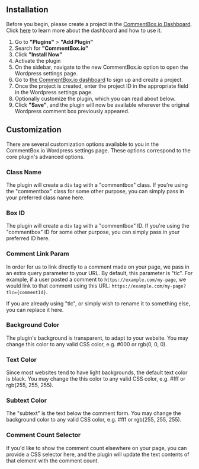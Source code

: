 ## Installation

Before you begin, please create a project in the [CommentBox.io Dashboard](https://dashboard.commentbox.io). Click [here](https://commentbox.io/docs/dashboard) to learn more about the dashboard and how to use it.

1. Go to **"Plugins"** > **"Add Plugin"**
2. Search for **"CommentBox.io"**
3. Click **"Install Now"**
4. Activate the plugin
5. On the sidebar, navigate to the new CommentBox.io option to open the Wordpress settings page.
6. Go to [the CommentBox.io dashboard](https://dashboard.commentbox.io/) to sign up and create a project.
7. Once the project is created, enter the project ID in the appropriate field in the Wordpress settings page.
8. Optionally customize the plugin, which you can read about below.
9. Click **"Save"**, and the plugin will now be available wherever the original Wordpress comment box previously appeared.

## Customization

There are several customization options available to you in the CommentBox.io Wordpress settings page. These options correspond to the core plugin's advanced options.

### Class Name

The plugin will create a `div` tag with a "commentbox" class. If you're using the "commentbox" class for some other purpose, you can simply pass in your preferred class name here.

### Box ID

The plugin will create a `div` tag with a "commentbox" ID. If you're using the "commentbox" ID for some other purpose, you can simply pass in your preferred ID here.

### Comment Link Param

In order for us to link directly to a comment made on your page, we pass in an extra query parameter to your URL. By default, this parameter is "tlc". For example, if a user posted a comment to `https://example.com/my-page`, we would link to that comment using this URL: `https://example.com/my-page?tlc={commentId}`.

If you are already using "tlc", or simply wish to rename it to something else, you can replace it here.

### Background Color

The plugin's background is transparent, to adapt to your website. You may change this color to any valid CSS color, e.g. #000 or rgb(0, 0, 0).

### Text Color

Since most websites tend to have light backgrounds, the default text color is black. You may change the this color to any valid CSS color, e.g. #fff or rgb(255, 255, 255).

### Subtext Color

The "subtext" is the text below the comment form. You may change the background color to any valid CSS color, e.g. #fff or rgb(255, 255, 255).

### Comment Count Selector

If you'd like to show the comment count elsewhere on your page, you can provide a CSS selector here, and the plugin will update the text contents of that element with the comment count.